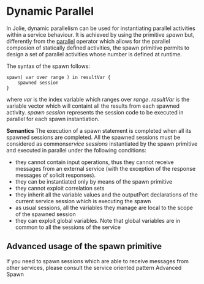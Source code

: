 # Dynamic Parallel
In Jolie, dynamic parallelism can be used for instantiating parallel activities within a service behaviour. It is achieved by using the primitive *spawn* but, differently from the [parallel](../basics/composing_statements#parallel) operator
which allows for the parallel composion of statically defined activities, the spawn primitive permits to design a set of parallel activities whose number is defined at runtime.

The syntax of the spawn follows:
```text
spawn( var over range ) in resultVar {
    spawned session
}
```
where *var* is the index variable which ranges over *range*. *resultVar* is the variable vector which will containt all the results from each spawned activity. *spawn session* represents the session code to be  executed in parallel for each spawn instantiation.

**Semantics**
The execution of a spawn statement is completed when all its spawned sessions are completed.
All the spawned sessions must be considered as common*service sessions* instantiated by the spawn primitive and executed in parallel under the following conditions:
* they cannot contain input operations, thus they cannot receive messages from an external service (with the exception of the response messages of solicit responses). 
* they can be instantiated only by means of the spawn primitive
* they cannot exploit correlation sets
* they inherit all the variable values and the outputPort declarations of the current service session which is executing the spawn
* as usual sessions, all the variables they manage are local to the scope of the spawned session
* they can exploit global variables. Note that global variables are in common to all the sessions of the service


## Advanced usage of the spawn primitive
If you need to spawn sessions which are able to receive messages from other services, please consult the service oriented pattern <a id="navlink_language_advanced_spawn">Advanced Spawn</a></li>
